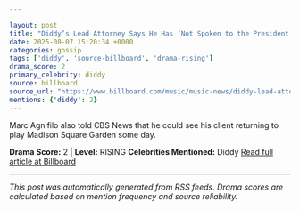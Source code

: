 ```yaml
---

layout: post
title: "Diddy’s Lead Attorney Says He Has ‘Not Spoken to the President’ About a Possible Pardon"
date: 2025-08-07 15:20:34 +0000
categories: gossip
tags: ['diddy', 'source-billboard', 'drama-rising']
drama_score: 2
primary_celebrity: diddy
source: billboard
source_url: "https://www.billboard.com/music/music-news/diddy-lead-attorney-hasnt-spoken-trump-possible-pardon-1236038494/"
mentions: {'diddy': 2}
---
```


Marc Agnifilo also told CBS News that he could see his client returning to play Madison Square Garden some day.

**Drama Score:** 2 | **Level:** RISING **Celebrities Mentioned:** Diddy [Read full article at Billboard](https://www.billboard.com/music/music-news/diddy-lead-attorney-hasnt-spoken-trump-possible-pardon-1236038494/)

---

*This post was automatically generated from RSS feeds. Drama scores are calculated based on mention frequency and source reliability.*